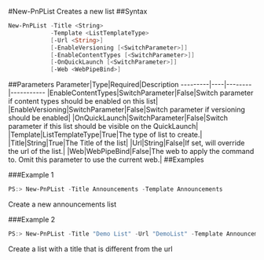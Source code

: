 #New-PnPList
Creates a new list
##Syntax
```powershell
New-PnPList -Title <String>
            -Template <ListTemplateType>
            [-Url <String>]
            [-EnableVersioning [<SwitchParameter>]]
            [-EnableContentTypes [<SwitchParameter>]]
            [-OnQuickLaunch [<SwitchParameter>]]
            [-Web <WebPipeBind>]
```


##Parameters
Parameter|Type|Required|Description
---------|----|--------|-----------
|EnableContentTypes|SwitchParameter|False|Switch parameter if content types should be enabled on this list|
|EnableVersioning|SwitchParameter|False|Switch parameter if versioning should be enabled|
|OnQuickLaunch|SwitchParameter|False|Switch parameter if this list should be visible on the QuickLaunch|
|Template|ListTemplateType|True|The type of list to create.|
|Title|String|True|The Title of the list|
|Url|String|False|If set, will override the url of the list.|
|Web|WebPipeBind|False|The web to apply the command to. Omit this parameter to use the current web.|
##Examples

###Example 1
```powershell
PS:> New-PnPList -Title Announcements -Template Announcements
```
Create a new announcements list

###Example 2
```powershell
PS:> New-PnPList -Title "Demo List" -Url "DemoList" -Template Announcements
```
Create a list with a title that is different from the url
